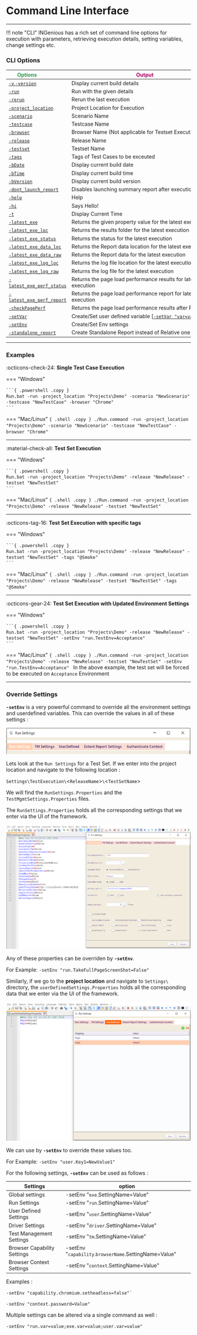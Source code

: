 # **Command Line Interface**  
---------------------- 

!!! note "CLI"
    INGenious has a rich set of command line options for execution with parameters, retrieving execution details, setting variables, change settings etc.


### CLI Options

|<div style="color:#349651;width:100px">Options</div>|<div style="color:#AB0066;width:400px">Output</div>
|-------------------------------|---------------------------
|[`-v`](#),[`-version`](#)              |Display current build details
|[`-run`](#)                         |Run with the given details
|[`-rerun`](#)                       |Rerun the last execution
|[`-project_location`](#) <arg>      |Project Location for Execution
|[`-scenario`](#) <arg>              |Scenario Name
|[`-testcase`](#) <arg>              |Testcase Name
|[`-browser`](#) <arg>               |Browser Name (Not applicable for Testset Execution)
|[`-release`](#) <arg>               |Release Name
|[`-testset`](#) <arg>               |Testset Name
|[`-tags`](#) <arg>                  |Tags of Test Cases to be exceuted
|[`-bDate`](#)                       |Display current build date
|[`-bTime`](#)                       |Display current build time
|[`-bVersion`](#)                    |Display current build version
|[`-dont_launch_report`](#)          |Disables launching summary report after execution
|[`-help`](#)                        |Help
|[`-hi`](#)                          |Says Hello!
|[`-t`](#)                           |Display Current Time
|[`-latest_exe`](#) <arg>            |Returns the given property value for the latest execution
|[`-latest_exe_loc`](#)              |Returns the results folder for the latest execution
|[`-latest_exe_status`](#)           |Returns the status for the latest execution
|[`-latest_exe_data_loc`](#)         |Returns the Report data location for the latest execution
|[`-latest_exe_data_raw`](#)         |Returns the Report data for the latest execution
|[`-latest_exe_log_loc`](#)          |Returns the log file location for the latest execution
|[`-latest_exe_log_raw`](#)          |Returns the log file for the latest execution
|[`-latest_exe_perf_status`](#) <arg>|Returns the page load performance results for latest execution
|[`-latest_exe_perf_report`](#) <arg>|Returns the page load performance report for latest execution
|[`-checkPagePerf`](#) <arg>         |Returns the page load performance results after Run
|[`-setVar`](#) <arg>                |Create/Set user defined variable [[`-setVar "var=value"]`](#)
|[`-setEnv`](#) <arg>                |Create/Set Env settings <override>
|[`-standalone_report`](#)           |Create Standalone Report instead of Relative one

---------------------------

### Examples 

:octicons-check-24: **Single Test Case Execution**

=== "Windows"

    ```{ .powershell .copy }
    Run.bat -run -project_location "Projects\Demo" -scenario "NewScenario" -testcase "NewTestCase" -browser "Chrome"
    ```

=== "Mac/Linux"
    ```{ .shell .copy }
    ./Run.command -run -project_location "Projects\Demo" -scenario "NewScenario" -testcase "NewTestCase" -browser "Chrome"
    ```

---------------------- 

:material-check-all: **Test Set Execution**


=== "Windows"

    ```{ .powershell .copy }
    Run.bat -run -project_location "Projects\Demo" -release "NewRelease" -testset "NewTestSet"
    ```

=== "Mac/Linux"
    ```{ .shell .copy }
    ./Run.command -run -project_location "Projects\Demo" -release "NewRelease" -testset "NewTestSet"
    ```

---------------------- 

:octicons-tag-16: **Test Set Execution with specific tags**

=== "Windows"

    ```{ .powershell .copy }
    Run.bat -run -project_location "Projects\Demo" -release "NewRelease" -testset "NewTestSet" -tags "@Smoke"
    ```

=== "Mac/Linux"
    ```{ .shell .copy }
    ./Run.command -run -project_location "Projects\Demo" -release "NewRelease" -testset "NewTestSet" -tags "@Smoke"
    ```

---------------------- 

:octicons-gear-24: **Test Set Execution with Updated Environment Settings**

=== "Windows"

    ```{ .powershell .copy }
    Run.bat -run -project_location "Projects\Demo" -release "NewRelease" -testset "NewTestSet" -setEnv "run.TestEnv=Acceptance"
    ```

=== "Mac/Linux"
    ```{ .shell .copy }
    ./Run.command -run -project_location "Projects\Demo" -release "NewRelease" -testset "NewTestSet" -setEnv "run.TestEnv=Acceptance"
    ```
In the above example, the test set will be forced to be executed on `Acceptance` Environment

---------------------- 

### Override Settings

**`-setEnv`** is a very powerful command to override all the environment settings and userdefined variables.
This can override the values in all of these settings :

![settings](img/cli/3.png "settings")

Lets look at the `Run Settings` for a Test Set. If we enter into the project location and navigate to the following location :

`Settings\TestExecution\`<`ReleaseName`>`\`<`TestSetName`> 

We will find the `RunSettings.Properties` and the `TestMgmtSettings.Properties` files.

The `RunSettings.Properties` holds all the corresponding settings that we enter via the UI of the framework.

![runsettings](img/cli/1.png "runsettings")

Any of these properties can be overriden by **`-setEnv`**. 

For Example: `-setEnv "run.TakeFullPageScreenShot=False"`

Similarly, if we go to the **project location** and navigate to `Settings\` directory, the `userDefinedSettings.Properties` holds all the corresponding data that we enter via the UI of the framework.

![usersettings](img/cli/2.png "usersettings")

We can use by **`-setEnv`** to override these values too.

For Example: `-setEnv "user.Key1=NewValue1"`

For the following settings, **`-setEnv`** can be used as follows :

|Settings|option|
|--------|-------|
|Global settings| -setEnv "`exe`.SettingName=Value"|
Run Settings | -setEnv "`run`.SettingName=Value"|
User Defined Settings | -setEnv "`user`.SettingName=Value"|
Driver Settings | -setEnv "`driver`.SettingName=Value"|
Test Management Settings | -setEnv "`tm`.SettingName=Value"|
Browser Capability Settings | -setEnv "`capability`.`browserName`.SettingName=Value"|
Browser Context Settings |-setEnv "`context`.SettingName=Value"|

Examples :

```{ .shell .copy }
-setEnv "capability.chromium.setheadless=false"` 
```
```{ .shell .copy }
-setEnv "context.password=Value"
```



Multiple settings can be altered via a single command as well :

```{ .shell .copy }
-setEnv "run.var=value;exe.var=value;user.var=value"
```

